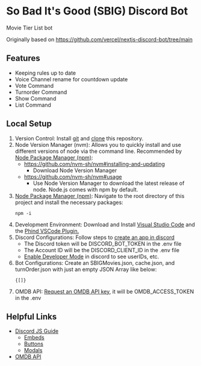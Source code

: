 # So Bad It's Good (SBIG) Discord Bot

Movie Tier List bot

Originally based on https://github.com/vercel/nextjs-discord-bot/tree/main

## Features
- Keeping rules up to date
- Voice Channel rename for countdown update
- Vote Command
- Turnorder Command
- Show Command
- List Command

## Local Setup
1. Version Control: Install [git](https://git-scm.com/book/en/v2/Getting-Started-Installing-Git) and [clone](https://docs.github.com/en/repositories/creating-and-managing-repositories/cloning-a-repository) this repository.
2. Node Version Manager (nvm): Allows you to quickly install and use different versions of node via the command line. Recommended by [Node Package Manager (npm)](https://docs.npmjs.com/downloading-and-installing-node-js-and-npm): 
    - https://github.com/nvm-sh/nvm#installing-and-updating
        - Download Node Version Manager
    - https://github.com/nvm-sh/nvm#usage
        - Use Node Version Manager to download the latest release of node. Node.js comes with npm by default.
3. [Node Package Manager (npm)](https://docs.npmjs.com/about-the-public-npm-registry): Navigate to the root directory of this project and install the necessary packages:
    ```
    npm -i
    ```
4. Development Environment: Download and Install [Visual Studio Code](https://code.visualstudio.com/Download) and the [Phind VSCode Plugin.](https://marketplace.visualstudio.com/items?itemName=phind.phind)
5. Discord Configurations: Follow steps to [create an app in discord](https://discord.com/developers/docs/getting-started#step-1-creating-an-app)
    - The Discord token will be DISCORD_BOT_TOKEN in the .env file
    - The Account ID will be the DISCORD_CLIENT_ID in the .env file
    - [Enable Developer Mode](https://helpdeskgeek.com/how-to/how-to-enable-and-use-developer-mode-on-discord/) in discord to see userIDs, etc.
6. Bot Configurations: Create an SBIGMovies.json, cache.json, and turnOrder.json with just an empty JSON Array like below:
    ```
    {[]}
    ```
7. OMDB API: [Request an OMDB API key](https://www.omdbapi.com/apikey.aspx), it will be OMDB_ACCESS_TOKEN in the .env


## Helpful Links
- [Discord JS Guide](https://discordjs.guide/#before-you-begin)
    - [Embeds](https://discordjs.guide/popular-topics/embeds.html#using-the-embedbuilder)
    - [Buttons](https://discordjs.guide/message-components/buttons.html#building-buttons)
    - [Modals](https://discordjs.guide/interactions/modals.html)
- [OMDB API](https://www.omdbapi.com/)

